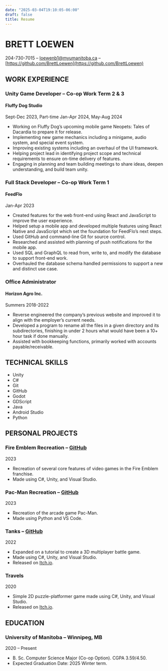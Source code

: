 ```yaml
---
date: "2025-03-04T19:10:05-06:00"
draft: false
title: Resume
---
```

# BRETT LOEWEN

204-730-7015 – [loewenb1@myumanitoba.ca](loewenb1@myumanitoba.ca) – [https://github.com/BrettLoewen](https://github.com/BrettLoewen)


## WORK EXPERIENCE

### Unity Game Developer – Co-op Work Term 2 & 3
#### Fluffy Dog Studio
Sept-Dec 2023, Part-time Jan-Apr 2024, May-Aug 2024
- Working on Fluffy Dog’s upcoming mobile game Neopets: Tales of Dacardia to prepare it for release.
- Implementing new game mechanics including a minigame, audio system, and special event system.
- Improving existing systems including an overhaul of the UI framework.
- Helping project lead in identifying project scope and technical requirements to ensure on-time delivery of features.
- Engaging in planning and team building meetings to share ideas, deepen understanding, and build team unity.

### Full Stack Developer – Co-op Work Term 1
#### FeedFlo
Jan-Apr 2023
- Created features for the web front-end using React and JavaScript to improve the user experience.
- Helped setup a mobile app and developed multiple features using React Native and JavaScript which set the
foundation for FeedFlo’s next steps.
- Used GitHub and command-line Git for source control.
- Researched and assisted with planning of push notifications for the mobile app.
- Used SQL and GraphQL to read from, write to, and modify the database to support front-end work.
- Overhauled the database schema handled permissions to support a new and distinct use case.

### Office Administrator
#### Horizon Agro Inc.
Summers 2018-2022
- Reverse engineered the company’s previous website and improved it to align with the employer’s current needs.
- Developed a program to rename all the files in a given directory and its subdirectories, finishing in under 2 hours what
would have been a 10+ hour task if done manually.
- Assisted with bookkeeping functions, primarily worked with accounts payable/receivable.


## TECHNICAL SKILLS

- Unity
- C#
- Git
- GitHub
- Godot
- GDScript
- Java
- Android Studio
- Python


## PERSONAL PROJECTS

### Fire Emblem Recreation – [GitHub](https://github.com/BrettLoewen/Fire-Emblem-Emergence)
2023
- Recreation of several core features of video games in the Fire Emblem franchise.
- Made using C#, Unity, and Visual Studio.

### Pac-Man Recreation – [GitHub](https://github.com/BrettLoewen/Pac-Man)
2023
- Recreation of the arcade game Pac-Man.
- Made using Python and VS Code.

### Tanks – [GitHub](https://github.com/BrettLoewen/Tanks)
2022
- Expanded on a tutorial to create a 3D multiplayer battle game.
- Made using C#, Unity, and Visual Studio.
- Released on [Itch.io](https://supremetorian-studios.itch.io/tanks).

### Travels
2020
- Simple 2D puzzle-platformer game made using C#, Unity, and Visual Studio.
- Released on [Itch.io](https://supremetorian-studios.itch.io/square-travels).


## EDUCATION

### University of Manitoba – Winnipeg, MB
2020 – Present
- B. Sc. Computer Science Major (Co-op Option). CGPA 3.59/4.50.
- Expected Graduation Date: 2025 Winter term.